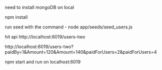 need to install mongoDB on local

npm install

run seed with the command - node app/seeds/seed_users.js

hit api http://localhost:6019/users-two

http://localhost:6019/users-two?paidBy=1&Amount=120&Amount=140&paidForUsers=2&paidForUsers=4

npm start and run on localhost:6019
